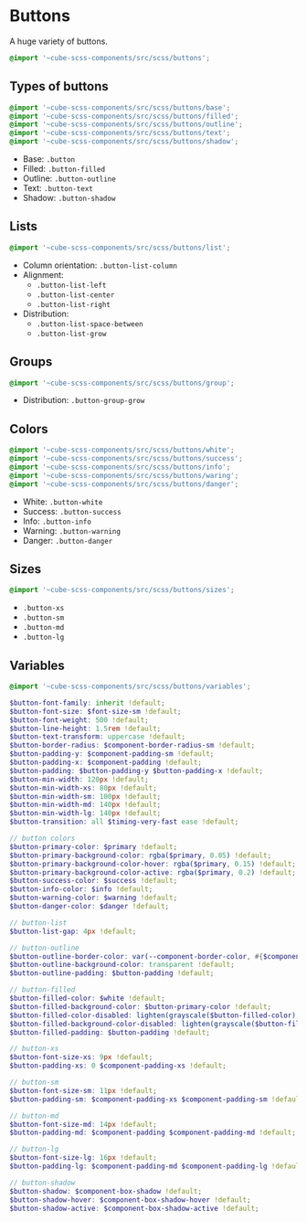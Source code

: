 # Buttons

A huge variety of buttons.

```scss
@import '~cube-scss-components/src/scss/buttons';
```

## Types of buttons

```scss
@import '~cube-scss-components/src/scss/buttons/base';
@import '~cube-scss-components/src/scss/buttons/filled';
@import '~cube-scss-components/src/scss/buttons/outline';
@import '~cube-scss-components/src/scss/buttons/text';
@import '~cube-scss-components/src/scss/buttons/shadow';
```

- Base: `.button`
- Filled: `.button-filled`
- Outline: `.button-outline`
- Text: `.button-text`
- Shadow: `.button-shadow`

## Lists

```scss
@import '~cube-scss-components/src/scss/buttons/list';
```

- Column orientation: `.button-list-column`
- Alignment:
  - `.button-list-left`
  - `.button-list-center`
  - `.button-list-right`
- Distribution:
  - `.button-list-space-between`
  - `.button-list-grow`

## Groups

```scss
@import '~cube-scss-components/src/scss/buttons/group';
```

- Distribution: `.button-group-grow`

## Colors

```scss
@import '~cube-scss-components/src/scss/buttons/white';
@import '~cube-scss-components/src/scss/buttons/success';
@import '~cube-scss-components/src/scss/buttons/info';
@import '~cube-scss-components/src/scss/buttons/waring';
@import '~cube-scss-components/src/scss/buttons/danger';
```

- White: `.button-white`
- Success: `.button-success`
- Info: `.button-info`
- Warning: `.button-warning`
- Danger: `.button-danger`

## Sizes

```scss
@import '~cube-scss-components/src/scss/buttons/sizes';
```

- `.button-xs`
- `.button-sm`
- `.button-md`
- `.button-lg`

## Variables

```scss
@import '~cube-scss-components/src/scss/buttons/variables';
```

```scss
$button-font-family: inherit !default;
$button-font-size: $font-size-sm !default;
$button-font-weight: 500 !default;
$button-line-height: 1.5rem !default;
$button-text-transform: uppercase !default;
$button-border-radius: $component-border-radius-sm !default;
$button-padding-y: $component-padding-sm !default;
$button-padding-x: $component-padding !default;
$button-padding: $button-padding-y $button-padding-x !default;
$button-min-width: 120px !default;
$button-min-width-xs: 80px !default;
$button-min-width-sm: 100px !default;
$button-min-width-md: 140px !default;
$button-min-width-lg: 140px !default;
$button-transition: all $timing-very-fast ease !default;

// button colors
$button-primary-color: $primary !default;
$button-primary-background-color: rgba($primary, 0.05) !default;
$button-primary-background-color-hover: rgba($primary, 0.15) !default;
$button-primary-background-color-active: rgba($primary, 0.2) !default;
$button-success-color: $success !default;
$button-info-color: $info !default;
$button-warning-color: $warning !default;
$button-danger-color: $danger !default;

// button-list
$button-list-gap: 4px !default;

// button-outline
$button-outline-border-color: var(--component-border-color, #{$component-border-color}) !default;
$button-outline-background-color: transparent !default;
$button-outline-padding: $button-padding !default;

// button-filled
$button-filled-color: $white !default;
$button-filled-background-color: $button-primary-color !default;
$button-filled-color-disabled: lighten(grayscale($button-filled-color), 25%) !default;
$button-filled-background-color-disabled: lighten(grayscale($button-filled-background-color), 25%) !default;
$button-filled-padding: $button-padding !default;

// button-xs
$button-font-size-xs: 9px !default;
$button-padding-xs: 0 $component-padding-xs !default;

// button-sm
$button-font-size-sm: 11px !default;
$button-padding-sm: $component-padding-xs $component-padding-sm !default;

// button-md
$button-font-size-md: 14px !default;
$button-padding-md: $component-padding $component-padding-md !default;

// button-lg
$button-font-size-lg: 16px !default;
$button-padding-lg: $component-padding-md $component-padding-lg !default;

// button-shadow
$button-shadow: $component-box-shadow !default;
$button-shadow-hover: $component-box-shadow-hover !default;
$button-shadow-active: $component-box-shadow-active !default;
```
